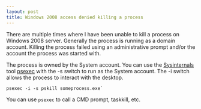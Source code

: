 ```yaml
---
layout: post
title: Windows 2008 access denied killing a process
---
```


There are multiple times where I have been unable to kill a process on Windows 2008 server. Generally the process is running as a domain account. Killing the process failed using an administrative prompt and/or the account the process was started with.

The process is owned by the System account. You can use the [Sysinternals](http://technet.microsoft.com/en-US/sysinternals) tool [psexec](http://technet.microsoft.com/en-us/sysinternals/bb897553) with the -s switch to run as the System account. The -i switch allows the process to interact with the desktop.

    psexec -i -s pskill someprocess.exe`

You can use `psexec` to call a CMD prompt, taskkill, etc.
